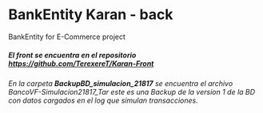 # BankEntity Karan - back
BankEntity for E-Commerce project

##### El front se encuentra en el repositorio https://github.com/TerexereT/Karan-Front

###### En la carpeta **BackupBD_simulacion_21817** se encuentra el archivo BancoVF-Simulacion21817_Tar este es una Backup de la version 1 de la BD con datos cargados en el log que simulan transacciones.

